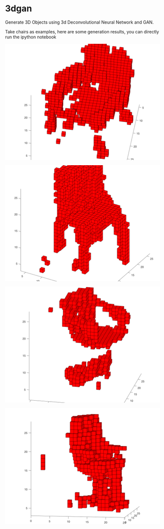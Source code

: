 # 3dgan


Generate 3D Objects using 3d Deconvolutional Neural  Network and GAN. 

Take chairs as examples, here are some generation results, you can directly run the ipython notebook

![](data/tf_model_temp_save/gan_feature_matching_volume_soft_softmax/1.png)

![](data/tf_model_temp_save/gan_feature_matching_volume_soft_softmax/4.png)

![](data/tf_model_temp_save/gan_feature_matching_volume_soft_softmax/5.png)

![](data/tf_model_temp_save/gan_feature_matching_volume_soft_softmax/6.png)
